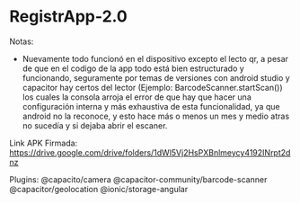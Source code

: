 # RegistrApp-2.0
Notas:
- Nuevamente todo funcionó en el dispositivo excepto el lecto qr, a pesar de que en el codigo de la app todo está bien estructurado y funcionando, seguramente por temas de versiones con android studio y capacitor hay certos del lector (Ejemplo: BarcodeScanner.startScan()) los cuales la consola arroja el error de que hay que hacer una configuración interna y más exhaustiva de esta funcionalidad, ya que android no la reconoce, y esto hace más o menos un mes y medio atras no sucedía y si dejaba abrir el escaner. 

Link APK Firmada: https://drive.google.com/drive/folders/1dWl5Vj2HsPXBnlmeycy4192INrpt2dnz 

Plugins:
@capacito/camera
@capacitor-community/barcode-scanner
@capacitor/geolocation
@ionic/storage-angular

